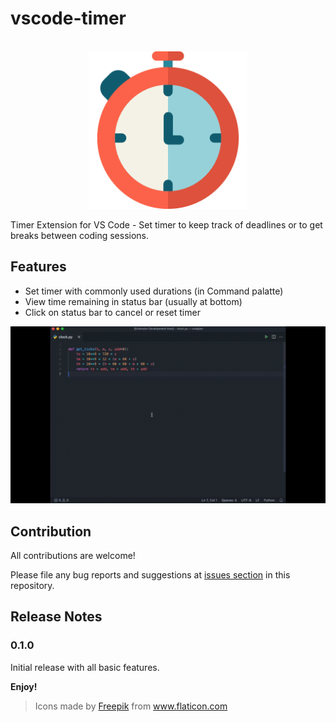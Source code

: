 # vscode-timer

<p align="center">
  <br />
  <a title="Learn more about Timer extension" href="http://github.com/jan25/vscode-timer"><img src="https://raw.githubusercontent.com/jan25/vscode-timer/master/assets/timer.png" alt="Timer Logo" width="50%" /></a>
</p>

Timer Extension for VS Code - Set timer to keep track of deadlines or to get breaks between coding sessions.

## Features

* Set timer with commonly used durations (in Command palatte)
* View time remaining in status bar (usually at bottom)
* Click on status bar to cancel or reset timer


![](https://raw.githubusercontent.com/jan25/vscode-timer/master/assets/demo.gif)


## Contribution

All contributions are welcome!

Please file any bug reports and suggestions at [issues section](https://github.com/jan25/vscode-timer/issues) in this repository.

## Release Notes

### 0.1.0

Initial release with all basic features.

**Enjoy!**

> <div>Icons made by <a href="https://www.freepik.com" title="Freepik">Freepik</a> from <a href="https://www.flaticon.com/" title="Flaticon">www.flaticon.com</a></div>
